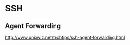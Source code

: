 SSH
===

Agent Forwarding
----------------

http://www.unixwiz.net/techtips/ssh-agent-forwarding.html

